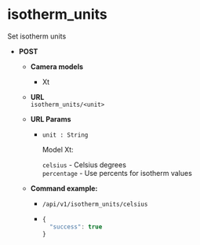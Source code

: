 isotherm_units
=====
Set isotherm units

* **POST**

  * **Camera models**
    * Xt

  * **URL**  
    `isotherm_units/<unit>`
    
  * **URL Params**  
    * `unit : String`  
    
      Model Xt:
      
      `celsius` - Celsius degrees  
      `percentage` - Use percents for isotherm values  
      
  * **Command example:**
    * `/api/v1/isotherm_units/celsius`
    * ```javascript
      {
        "success": true
      }
      ```


